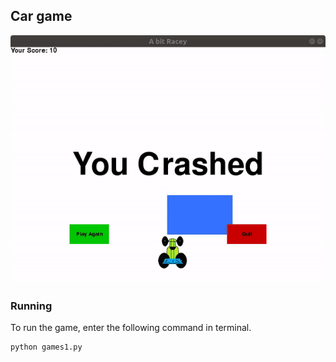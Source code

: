 ## Car game
<img src='output.gif'>

### Running
To run the game, enter the following command in terminal.
```
python games1.py
```
